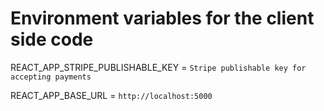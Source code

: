# Environment variables for the client side code

REACT_APP_STRIPE_PUBLISHABLE_KEY = `Stripe publishable key for accepting payments`

REACT_APP_BASE_URL = `http://localhost:5000`
